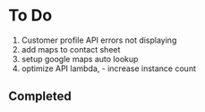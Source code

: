 # To Do

1. Customer profile API errors not displaying
1. add maps to contact sheet
1. setup google maps auto lookup
1. optimize API lambda, - increase instance count

## Completed


